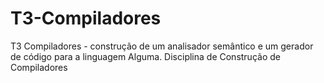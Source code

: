 # T3-Compiladores
T3 Compiladores - construção de um analisador semântico e um gerador de código para a linguagem Alguma. Disciplina de Construção de Compiladores
